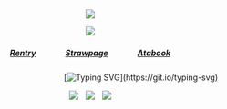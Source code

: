 ⠀<div align="center">


![](https://komarev.com/ghpvc/?username=DivineMachinery&color=FFFFFF&style=plastic&label=Visitors&base=1730)


![](https://files.catbox.moe/clnlxp.png)
##### [Rentry](https://rentry.co/FujiwaranoMoku)ㅤㅤㅤㅤ[Strawpage](https://medangel.straw.page/)ㅤㅤㅤㅤ[Atabook](https://lampert.atabook.org/)

ㅤㅤㅤㅤㅤㅤㅤㅤㅤㅤㅤㅤㅤ⠀[![Typing SVG](https://readme-typing-svg.demolab.com?font=Raleway&size=16&pause=1000&color=222222&width=435&lines=sign+my+strawpage%E2%A0%80%26%E2%A0%80atabook%E2%A0%80!)](https://git.io/typing-svg)

![](https://files.catbox.moe/vc6km1.png)ㅤ![](https://files.catbox.moe/xz9iu5.gif)ㅤ![](https://files.catbox.moe/urdi0x.png)
